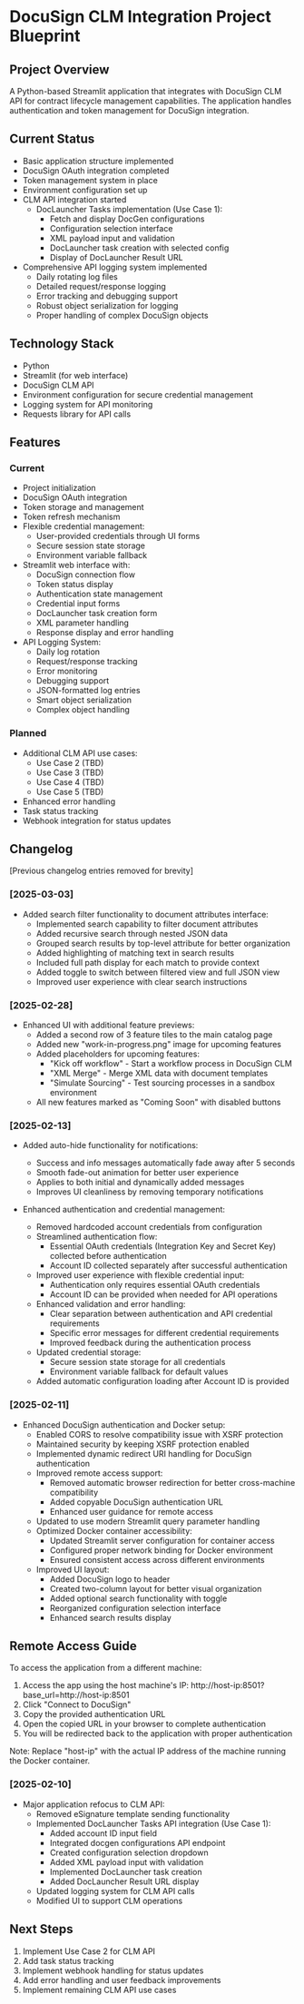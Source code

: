 # DocuSign CLM Integration Project Blueprint

## Project Overview
A Python-based Streamlit application that integrates with DocuSign CLM API for contract lifecycle management capabilities. The application handles authentication and token management for DocuSign integration.

## Current Status
- Basic application structure implemented
- DocuSign OAuth integration completed
- Token management system in place
- Environment configuration set up
- CLM API integration started
  - DocLauncher Tasks implementation (Use Case 1):
    - Fetch and display DocGen configurations
    - Configuration selection interface
    - XML payload input and validation
    - DocLauncher task creation with selected config
    - Display of DocLauncher Result URL
- Comprehensive API logging system implemented
  - Daily rotating log files
  - Detailed request/response logging
  - Error tracking and debugging support
  - Robust object serialization for logging
  - Proper handling of complex DocuSign objects

## Technology Stack
- Python
- Streamlit (for web interface)
- DocuSign CLM API
- Environment configuration for secure credential management
- Logging system for API monitoring
- Requests library for API calls

## Features
### Current
- Project initialization
- DocuSign OAuth integration
- Token storage and management
- Token refresh mechanism
- Flexible credential management:
  - User-provided credentials through UI forms
  - Secure session state storage
  - Environment variable fallback
- Streamlit web interface with:
  - DocuSign connection flow
  - Token status display
  - Authentication state management
  - Credential input forms
  - DocLauncher task creation form
  - XML parameter handling
  - Response display and error handling
- API Logging System:
  - Daily log rotation
  - Request/response tracking
  - Error monitoring
  - Debugging support
  - JSON-formatted log entries
  - Smart object serialization
  - Complex object handling

### Planned
- Additional CLM API use cases:
  - Use Case 2 (TBD)
  - Use Case 3 (TBD)
  - Use Case 4 (TBD)
  - Use Case 5 (TBD)
- Enhanced error handling
- Task status tracking
- Webhook integration for status updates

## Changelog
[Previous changelog entries removed for brevity]

### [2025-03-03]
- Added search filter functionality to document attributes interface:
  - Implemented search capability to filter document attributes
  - Added recursive search through nested JSON data
  - Grouped search results by top-level attribute for better organization
  - Added highlighting of matching text in search results
  - Included full path display for each match to provide context
  - Added toggle to switch between filtered view and full JSON view
  - Improved user experience with clear search instructions

### [2025-02-28]
- Enhanced UI with additional feature previews:
  - Added a second row of 3 feature tiles to the main catalog page
  - Added new "work-in-progress.png" image for upcoming features
  - Added placeholders for upcoming features:
    - "Kick off workflow" - Start a workflow process in DocuSign CLM
    - "XML Merge" - Merge XML data with document templates
    - "Simulate Sourcing" - Test sourcing processes in a sandbox environment
  - All new features marked as "Coming Soon" with disabled buttons

### [2025-02-13]
- Added auto-hide functionality for notifications:
  - Success and info messages automatically fade away after 5 seconds
  - Smooth fade-out animation for better user experience
  - Applies to both initial and dynamically added messages
  - Improves UI cleanliness by removing temporary notifications

- Enhanced authentication and credential management:
  - Removed hardcoded account credentials from configuration
  - Streamlined authentication flow:
    - Essential OAuth credentials (Integration Key and Secret Key) collected before authentication
    - Account ID collected separately after successful authentication
  - Improved user experience with flexible credential input:
    - Authentication only requires essential OAuth credentials
    - Account ID can be provided when needed for API operations
  - Enhanced validation and error handling:
    - Clear separation between authentication and API credential requirements
    - Specific error messages for different credential requirements
    - Improved feedback during the authentication process
  - Updated credential storage:
    - Secure session state storage for all credentials
    - Environment variable fallback for default values
  - Added automatic configuration loading after Account ID is provided

### [2025-02-11]
- Enhanced DocuSign authentication and Docker setup:
  - Enabled CORS to resolve compatibility issue with XSRF protection
  - Maintained security by keeping XSRF protection enabled
  - Implemented dynamic redirect URI handling for DocuSign authentication
  - Improved remote access support:
    - Removed automatic browser redirection for better cross-machine compatibility
    - Added copyable DocuSign authentication URL
    - Enhanced user guidance for remote access
  - Updated to use modern Streamlit query parameter handling
  - Optimized Docker container accessibility:
    - Updated Streamlit server configuration for container access
    - Configured proper network binding for Docker environment
    - Ensured consistent access across different environments
  - Improved UI layout:
    - Added DocuSign logo to header
    - Created two-column layout for better visual organization
    - Added optional search functionality with toggle
    - Reorganized configuration selection interface
    - Enhanced search results display

## Remote Access Guide
To access the application from a different machine:
1. Access the app using the host machine's IP: http://host-ip:8501?base_url=http://host-ip:8501
2. Click "Connect to DocuSign"
3. Copy the provided authentication URL
4. Open the copied URL in your browser to complete authentication
5. You will be redirected back to the application with proper authentication

Note: Replace "host-ip" with the actual IP address of the machine running the Docker container.

### [2025-02-10]
- Major application refocus to CLM API:
  - Removed eSignature template sending functionality
  - Implemented DocLauncher Tasks API integration (Use Case 1):
    - Added account ID input field
    - Integrated docgen configurations API endpoint
    - Created configuration selection dropdown
    - Added XML payload input with validation
    - Implemented DocLauncher task creation
    - Added DocLauncher Result URL display
  - Updated logging system for CLM API calls
  - Modified UI to support CLM operations

## Next Steps
1. Implement Use Case 2 for CLM API
2. Add task status tracking
3. Implement webhook handling for status updates
4. Add error handling and user feedback improvements
5. Implement remaining CLM API use cases
